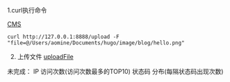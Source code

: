 1.curl执行命令

[CMS](./CMS/)

```
curl http://127.0.0.1:8888/upload -F "file=@/Users/aomine/Documents/hugo/image/blog/hello.png"
```

2. 上传文件
[uploadFile](./uploadFile/)

未完成：
    IP 访问次数(访问次数最多的TOP10)
    状态码 分布(每隔状态码出现次数)